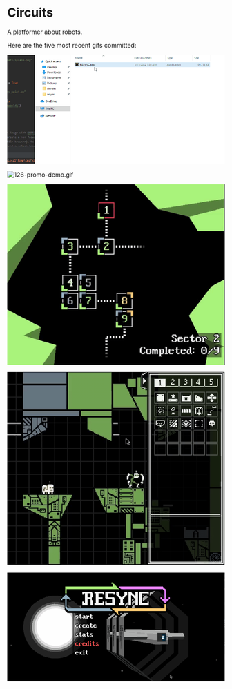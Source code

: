 # Circuits
A platformer about robots.

Here are the five most recent gifs committed:

![127-splash-screen.gif](gifs/127-splash-screen.gif?raw=true "127-splash-screen")

![126-promo-demo.gif](gifs/126-promo-demo.gif?raw=true "126-promo-demo")

![125-rocks.gif](gifs/125-rocks.gif?raw=true "125-rocks")

![124-decorations.gif](gifs/124-decorations.gif?raw=true "124-decorations")

![123-stats-menu.gif](gifs/123-stats-menu.gif?raw=true "123-stats-menu")
